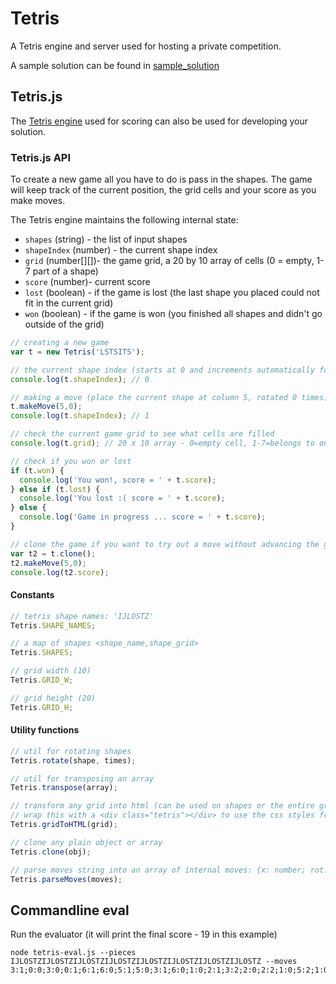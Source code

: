 # Tetris

A Tetris engine and server used for hosting a private competition.

A sample solution can be found in [sample_solution](./sample_solution)

## Tetris.js

The [Tetris engine](https://github.com/danmana/tetris/blob/master/tetris.js) used for scoring can also be used for developing your solution.

### Tetris.js API

To create a new game all you have to do is pass in the shapes.
The game will keep track of the current position, the grid cells and your score as you make moves.

The Tetris engine maintains the following internal state:
 * `shapes` (string) - the list of input shapes
 * `shapeIndex` (number) - the current shape index
 * `grid` (number[][])- the game grid, a 20 by 10 array of cells (0 = empty, 1-7 part of a shape)
 * `score` (number)- current score
 * `lost` (boolean) - if the game is lost (the last shape you placed could not fit in the current grid)
 * `won` (boolean) - if the game is won (you finished all shapes and didn't go outside of the grid)



```js
// creating a new game
var t = new Tetris('LSTSITS');

// the current shape index (starts at 0 and increments automatically for each move)
console.log(t.shapeIndex); // 0

// making a move (place the current shape at column 5, rotated 0 times)
t.makeMove(5,0);
console.log(t.shapeIndex); // 1

// check the current game grid to see what cells are filled
console.log(t.grid); // 20 x 10 array - 0=empty cell, 1-7=belongs to one of the shapes

// check if you won or lost
if (t.won) {
  console.log('You won!, score = ' + t.score);
} else if (t.lost) {
  console.log('You lost :( score = ' + t.score);
} else {
  console.log('Game in progress ... score = ' + t.score);
}

// clone the game if you want to try out a move without advancing the game
var t2 = t.clone();
t2.makeMove(5,0);
console.log(t2.score);

```

#### Constants
```js
// tetris shape names: 'IJLOSTZ'
Tetris.SHAPE_NAMES;

// a map of shapes <shape_name,shape_grid>
Tetris.SHAPES;

// grid width (10)
Tetris.GRID_W;

// grid height (20)
Tetris.GRID_H;
```

#### Utility functions
```js
// util for rotating shapes
Tetris.rotate(shape, times);

// util for transposing an array
Tetris.transpose(array);

// transform any grid into html (can be used on shapes or the entire grid)
// wrap this with a <div class="tetris"></div> to use the css styles from tetris.css
Tetris.gridToHTML(grid);

// clone any plain object or array
Tetris.clone(obj);

// parse moves string into an array of internal moves: {x: number; rot: number;}
Tetris.parseMoves(moves);
```

## Commandline eval
Run the evaluator (it will print the final score - 19 in this example)
```
node tetris-eval.js --pieces IJLOSTZIJLOSTZIJLOSTZIJLOSTZIJLOSTZIJLOSTZIJLOSTZIJLOSTZ --moves 3:1;0:0;3:0;0:1;6:1;6:0;5:1;5:0;3:1;6:0;1:0;2:1;3:2;2:0;2:2;1:0;5:2;1:0;3:0;1:2;4:0;0:1;1:0;3:2;4:2;6:2;0:2;1:0;2:1;1:2;3:2;6:1;4:1;5:1;1:1;6:2;2:1;0:1;0:2;0:1;1:2;3:1;0:2;6:1;5:0;3:2;0:1;1:1;6:2;6:0;5:2;5:0;6:1;1:0;1:0;1:0;
```

